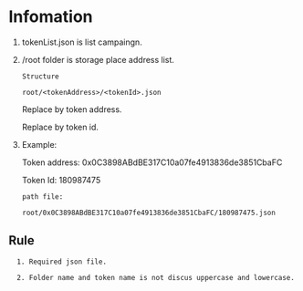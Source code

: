 # Infomation

1. tokenList.json is list campaingn.

2. /root folder is storage place address list.

      `Structure`
      ```
      root/<tokenAddress>/<tokenId>.json
      ```
      Replace <tokenAddress> by token address.
      
      Replace <tokenId> by token id.
  
2. Example: 
      
      Token address: 0x0C3898ABdBE317C10a07fe4913836de3851CbaFC
      
      Token Id: 180987475

      `path file:`
      ```
      root/0x0C3898ABdBE317C10a07fe4913836de3851CbaFC/180987475.json
      ```

## Rule

      1. Required json file.
      
      2. Folder name and token name is not discus uppercase and lowercase.
